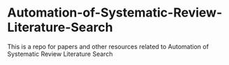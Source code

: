 # Automation-of-Systematic-Review-Literature-Search
This is a repo for papers and other resources related to Automation of Systematic Review Literature Search
